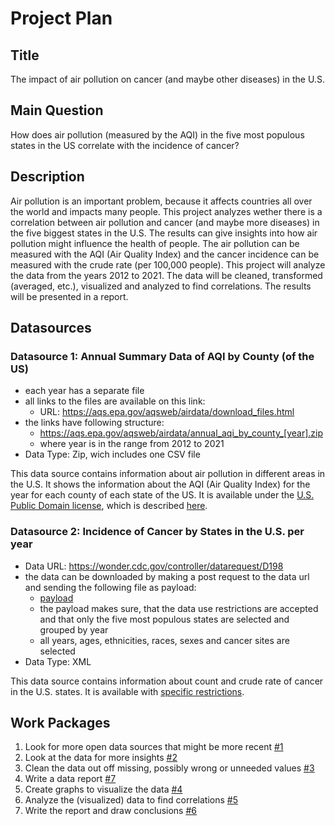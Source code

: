 # Project Plan

## Title

<!-- Give your project a short title. -->

The impact of air pollution on cancer (and maybe other diseases) in the U.S.

## Main Question

How does air pollution (measured by the AQI) in the five most populous states in the US correlate with the incidence of cancer?

<!-- Think about one main question you want to answer based on the data. -->

## Description

<!-- Describe your data science project in max. 200 words. Consider writing about why and how you attempt it. -->

Air pollution is an important problem, because it affects countries all over the world and impacts many people. This project analyzes wether there is a correlation between air pollution and cancer (and maybe more diseases) in the five biggest states in the U.S. The results can give insights into how air pollution might influence the health of people. The air pollution can be measured with the AQI (Air Quality Index) and the cancer incidence can be measured with the crude rate (per 100,000 people). This project will analyze the data from the years 2012 to 2021. The data will be cleaned, transformed (averaged, etc.), visualized and analyzed to find correlations. The results will be presented in a report.

## Datasources

<!-- Describe each datasources you plan to use in a section. Use the prefic "DatasourceX" where X is the id of the datasource. -->

### Datasource 1: Annual Summary Data of AQI by County (of the US)

- each year has a separate file
- all links to the files are available on this link:
  - URL: https://aqs.epa.gov/aqsweb/airdata/download_files.html
- the links have following structure:
  - https://aqs.epa.gov/aqsweb/airdata/annual_aqi_by_county_[year].zip
  - where year is in the range from 2012 to 2021
- Data Type: Zip, wich includes one CSV file

This data source contains information about air pollution in different areas in the U.S. It shows the information about the AQI (Air Quality Index) for the year for each county of each state of the US. It is available under the [U.S. Public Domain license](https://edg.epa.gov/epa_data_license.html), which is described [here](http://www.usa.gov/publicdomain/label/1.0/).

### Datasource 2: Incidence of Cancer by States in the U.S. per year

- Data URL: https://wonder.cdc.gov/controller/datarequest/D198
- the data can be downloaded by making a post request to the data url and sending the following file as payload:
  - [payload](./US-cancer-statistics-request.xml)
  - the payload makes sure, that the data use restrictions are accepted and that only the five most populous states are selected and grouped by year
  - all years, ages, ethnicities, races, sexes and cancer sites are selected
- Data Type: XML

This data source contains information about count and crude rate of cancer in the U.S. states. It is available with [specific restrictions](https://wonder.cdc.gov/datause.html).

## Work Packages

<!-- List of work packages ordered sequentially, each pointing to an issue with more details. -->

1. Look for more open data sources that might be more recent [#1][i1]
2. Look at the data for more insights [#2][i2]
3. Clean the data out off missing, possibly wrong or unneeded values [#3][i3]
4. Write a data report [#7][i7]
5. Create graphs to visualize the data [#4][i4]
6. Analyze the (visualized) data to find correlations [#5][i5]
7. Write the report and draw conclusions [#6][i6]

[i1]: https://github.com/ninchen23/made-template/issues/1
[i2]: https://github.com/ninchen23/made-template/issues/2
[i3]: https://github.com/ninchen23/made-template/issues/3
[i4]: https://github.com/ninchen23/made-template/issues/4
[i5]: https://github.com/ninchen23/made-template/issues/5
[i6]: https://github.com/ninchen23/made-template/issues/6
[i7]: https://github.com/ninchen23/made-template/issues/7
